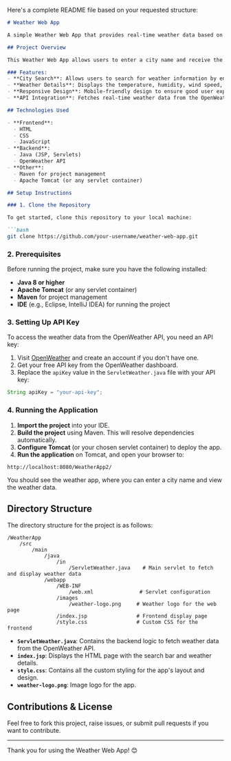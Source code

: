 Here's a complete README file based on your requested structure:

```markdown
# Weather Web App

A simple Weather Web App that provides real-time weather data based on the city name entered by the user. The app uses the OpenWeather API to fetch the weather details and displays them in a user-friendly interface.

## Project Overview

This Weather Web App allows users to enter a city name and receive the current weather data, including temperature, humidity, wind speed, and weather conditions. The app dynamically updates the weather details using Java Servlets as the backend and utilizes the OpenWeather API to get the weather information.

### Features:
- **City Search**: Allows users to search for weather information by entering a city name.
- **Weather Details**: Displays the temperature, humidity, wind speed, and weather condition.
- **Responsive Design**: Mobile-friendly design to ensure good user experience on all devices.
- **API Integration**: Fetches real-time weather data from the OpenWeather API.

## Technologies Used

- **Frontend**: 
  - HTML
  - CSS
  - JavaScript
- **Backend**: 
  - Java (JSP, Servlets)
  - OpenWeather API
- **Other**: 
  - Maven for project management
  - Apache Tomcat (or any servlet container)

## Setup Instructions

### 1. Clone the Repository

To get started, clone this repository to your local machine:

```bash
git clone https://github.com/your-username/weather-web-app.git
```

### 2. Prerequisites

Before running the project, make sure you have the following installed:

- **Java 8 or higher**
- **Apache Tomcat** (or any servlet container)
- **Maven** for project management
- **IDE** (e.g., Eclipse, IntelliJ IDEA) for running the project

### 3. Setting Up API Key

To access the weather data from the OpenWeather API, you need an API key:

1. Visit [OpenWeather](https://openweathermap.org/) and create an account if you don't have one.
2. Get your free API key from the OpenWeather dashboard.
3. Replace the `apiKey` value in the `ServletWeather.java` file with your API key:

```java
String apiKey = "your-api-key";
```

### 4. Running the Application

1. **Import the project** into your IDE.
2. **Build the project** using Maven. This will resolve dependencies automatically.
3. **Configure Tomcat** (or your chosen servlet container) to deploy the app.
4. **Run the application** on Tomcat, and open your browser to:

```
http://localhost:8080/WeatherApp2/
```

You should see the weather app, where you can enter a city name and view the weather data.

## Directory Structure

The directory structure for the project is as follows:

```
/WeatherApp
    /src
        /main
            /java
                /in
                    /ServletWeather.java    # Main servlet to fetch and display weather data
            /webapp
                /WEB-INF
                    /web.xml               # Servlet configuration
                /images
                    /weather-logo.png     # Weather logo for the web page
                /index.jsp                # Frontend display page
                /style.css                # Custom CSS for the frontend
```

- **`ServletWeather.java`**: Contains the backend logic to fetch weather data from the OpenWeather API.
- **`index.jsp`**: Displays the HTML page with the search bar and weather details.
- **`style.css`**: Contains all the custom styling for the app's layout and design.
- **`weather-logo.png`**: Image logo for the app.

## Contributions & License

Feel free to fork this project, raise issues, or submit pull requests if you want to contribute.


---

Thank you for using the Weather Web App! 😊
```

